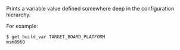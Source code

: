 <!-- --- title: android build system/hmm commands/get_build_var -->
Prints a variable value defined somewhere deep in the configuration hierarchy.

For example:

```shell
$ get_build_var TARGET_BOARD_PLATFORM
msm8960
```